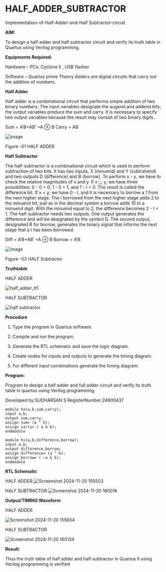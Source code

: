 # HALF_ADDER_SUBTRACTOR

Implementation-of-Half-Adder-and-Half Subtractor-circuit

**AIM:**

To design a half adder and half subtractor circuit and verify its truth table in Quartus using Verilog programming.

**Equipments Required:**

Hardware – PCs, Cyclone II , USB flasher 

Software – Quartus prime Theory Adders are digital circuits that carry out the addition of numbers.

**Half Adder**

Half adder is a combinational circuit that performs simple addition of two binary numbers. The input variables designate the augend and addend bits; the output variables produce the sum and carry. It is necessary to specify two output variables because the result may consist of two binary digits.

Sum = A’B+AB’ =A ⊕ B Carry = AB

![image](https://github.com/naavaneetha/HALF_ADDER_SUBTRACTOR/assets/154305477/bd4a0b2c-cdbc-4184-ab08-81578f121e1f)

Figure -01 HALF ADDER

**Half Subtractor**

The half-subtractor is a combinational circuit which is used to perform subtraction of two bits. It has two inputs, X (minuend) and Y (subtrahend) and two outputs D (difference) and B (borrow). To perform x - y, we have to check the relative magnitudes of x and y. If x ;;, y, we have three possibilities: 0 - 0 = 0, 1 - 0 = 1, and 1 - I = 0. The result is called the difference bit. If x < y, we have 0 - I, and it is necessary to borrow a 1 from the next higher stage. The I borrowed from the next higher stage adds 2 to the minuend bit, just as in the decimal system a borrow adds 10 to a minuend digit. With the minuend equal to 2, the difference becomes 2 - I = 1. The half-subtractor needs two outputs. One output generates the difference and will be designated by the symbol D. The second output, designated B for borrow, generates the binary signal that informs the next stage that a I has been borrowed. 

Diff = A’B+AB’ =A ⊕ B
Borrow = A’B

 ![image](https://github.com/naavaneetha/HALF_ADDER_SUBTRACTOR/assets/154305477/d76b099c-513f-4e7c-843a-e2fd028a531a)

Figure -02 HALF Subtractor

**Truthtable**

HALF ADDER

![half_adder_tt1](https://github.com/user-attachments/assets/6566d52f-c2cc-4fa5-90d1-8645a9edc733)


HALF SUBTRACTOR

![half subtractor](https://github.com/user-attachments/assets/04e4ea5c-5f3c-4579-9eb0-f317196e1094)

**Procedure**

1.	Type the program in Quartus software.

2.	Compile and run the program.

3.	Generate the RTL schematic and save the logic diagram.

4.	Create nodes for inputs and outputs to generate the timing diagram.

5.	For different input combinations generate the timing diagram.


**Program:**

Program to design a half adder and full adder circuit and verify its truth table in quartus using Verilog programming.

Developed by:SUDHARSAN S RegisterNumber:24900437
```
module ha(a,b,sum,carry);
input a,b;
output sum,carry;
assign sum= (a ^ b);
assign carry= ( a & b);
endmodule

module hs(a,b,difference,borrow);
input a,b;
output difference,borrow;
assign difference= (a ^ b);
assign borrow= ( ~a & b);
endmodule
```

**RTL Schematic**

HALF ADDER
![Screenshot 2024-11-20 155503](https://github.com/user-attachments/assets/5cfd481f-8664-49de-aecf-4cc69f1ca977)

HALF SUBTRACTOR
![Screenshot 2024-11-20 160016](https://github.com/user-attachments/assets/b8ce1e3f-106a-46b1-b182-cc30227a4b46)

**Output/TIMING Waveform**

HALF ADDER

![Screenshot 2024-11-20 155654](https://github.com/user-attachments/assets/4f0a4ecc-62d8-4c2b-8e90-b291698d5940)

HALF SUBTRACTOR

![Screenshot 2024-11-20 160134](https://github.com/user-attachments/assets/76da6dd6-e373-4956-b355-0659a42b3597)

**Result:**


Thus the truth table of half adder and half subtractor in Quartus II using Verilog
programming is verified
